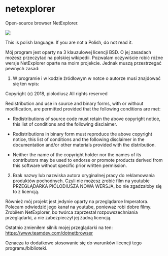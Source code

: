 # netexplorer
Open-source browser NetExplorer.

![](https://i.imgur.com/CP4SZpB.png)

This is polish language. If you are not a Polish, do not read it.

Mój program jest oparty na 3 klauzulowej licencji BSD. O jej zasadach możesz przeczytać na polskiej wikipedii.
Pozwalam oczywiście robić różne wersje NetExplorer oparte na moim projekcie. Jednak muszą przestrzegać
pewnych zasad:
1. W programie i w kodzie źródłowym w notce o autorze musi znajdować się ten wpis:

Copyright (c) 2018, piolodiusz
All rights reserved

Redistribution and use in source and binary forms, with or without
modification, are permitted provided that the following conditions are met:

* Redistributions of source code must retain the above copyright notice, this
  list of conditions and the following disclaimer.

* Redistributions in binary form must reproduce the above copyright notice,
  this list of conditions and the following disclaimer in the documentation
  and/or other materials provided with the distribution.

* Neither the name of the copyright holder nor the names of its
  contributors may be used to endorse or promote products derived from
  this software without specific prior written permission.

2. Brak nazwy lub nazwiska autora oryginalnej pracy do reklamowania produktów pochodnych. Czyli nie możesz
zrobić film na youtubie PRZEGLĄDARKA PIOLODIUSZA NOWA WERSJA, bo nie zgadzałoby się to z licencją.

Również mój projekt jest jedynie oparty na przeglądarce Imperatora. Polecam odwiedzić jego kanał na youtube,
ponieważ robi dobre filmy. Zrobiłem NetExplorer, bo twórca zaprzestał rozpowszechniania przeglądarki, a nie zabezpieczył
jej żadną licencją.

Ostatnio zmieniłem silnik mojej przeglądarki na ten:
https://www.teamdev.com/dotnetbrowser

Oznacza to dodatkowe stosowanie się do warunków licencji tego programu/biblioteki.
